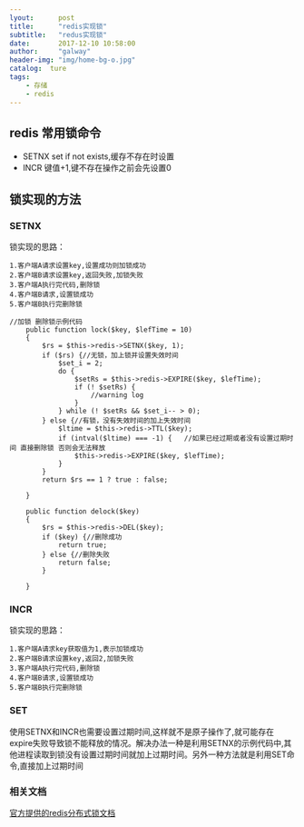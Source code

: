```yaml
---
lyout:      post
title:      "redis实现锁"
subtitle:   "redus实现锁"
date:       2017-12-10 10:58:00
author:     "galway"
header-img: "img/home-bg-o.jpg"
catalog:  ture
tags:
    - 存储
    - redis
---
```



## redis 常用锁命令

* SETNX
set if not exists,缓存不存在时设置
* INCR
键值+1,键不存在操作之前会先设置0

## 锁实现的方法

### SETNX

锁实现的思路：

```
1.客户端A请求设置key,设置成功则加锁成功
2.客户端B请求设置key,返回失败,加锁失败
3.客户端A执行完代码,删除锁
4.客户端B请求,设置锁成功
5.客户端B执行完删除锁
```

```
//加锁 删除锁示例代码
    public function lock($key, $lefTime = 10)
    {
        $rs = $this->redis->SETNX($key, 1);
        if ($rs) {//无锁，加上锁并设置失效时间
            $set_i = 2;
            do {
                $setRs = $this->redis->EXPIRE($key, $lefTime);
                if (! $setRs) {
                    //warning log
                }
            } while (! $setRs && $set_i-- > 0);
        } else {//有锁，没有失效时间的加上失效时间
            $ltime = $this->redis->TTL($key);
            if (intval($ltime) === -1) {   //如果已经过期或者没有设置过期时间 直接删除锁 否则会无法释放
                $this->redis->EXPIRE($key, $lefTime);
            }
        }
        return $rs == 1 ? true : false;
    
    }
        
    public function delock($key)
    {
        $rs = $this->redis->DEL($key);
        if ($key) {//删除成功
            return true;
        } else {//删除失败
            return false;
        }

    }
```

### INCR
锁实现的思路：

```
1.客户端A请求key获取值为1,表示加锁成功
2.客户端B请求设置key,返回2,加锁失败
3.客户端A执行完代码,删除锁
4.客户端B请求,设置锁成功
5.客户端B执行完删除锁
```

### SET
使用SETNX和INCR也需要设置过期时间,这样就不是原子操作了,就可能存在expire失败导致锁不能释放的情况。解决办法一种是利用SETNX的示例代码中,其他进程读取到锁没有设置过期时间就加上过期时间。另外一种方法就是利用SET命令,直接加上过期时间

### 相关文档

[官方提供的redis分布式锁文档](https://redis.io/topics/distlock)
